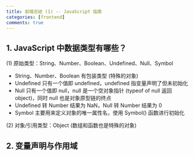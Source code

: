 ```yaml
---
title: 前端总结 (1) -- JavaScript 指南
categories: [frontend]
comments: true
---
```


## 1. JavaScript 中数据类型有哪些？

(1) 原始类型：String、Number、Boolean、Undefined、Null、Symbol

- String、Number、Boolean 有包装类型 (特殊的对象)
- Undefined 只有一个值即 undefined，undefined 指变量声明了但未初始化
- Null 只有一个值即 null，null 是一个空对象指针 (typeof of null 返回 object)，同时 null 也是对象原型链的终点
- Undefined 转 Number 结果为 NaN，Null 转 Number 结果为 0
- Symbol 主要用来定义对象的唯一属性名，使用 Symbol() 函数进行初始化

(2) 对象/引用类型：Object (数组和函数也是特殊的对象)

## 2. 变量声明与作用域
